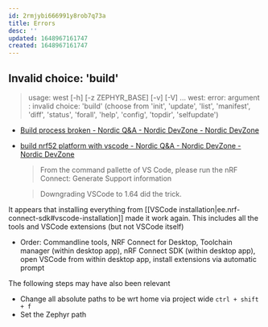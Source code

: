 ```yaml
---
id: 2rmjybi666991y8rob7q73a
title: Errors
desc: ''
updated: 1648967161747
created: 1648967161747
---
```


## Invalid choice: 'build'

> usage: west [-h] [-z ZEPHYR_BASE] [-v] [-V] <command> ...
> west: error: argument <command>: invalid choice: 'build' (choose from 'init', 'update', 'list', 'manifest', 'diff', 'status', 'forall', 'help', 'config', 'topdir', 'selfupdate')

- [Build process broken - Nordic Q&amp;A - Nordic DevZone - Nordic DevZone](https://devzone.nordicsemi.com/f/nordic-q-a/81353/build-process-broken)

- [build nrf52 platform with vscode - Nordic Q&amp;A - Nordic DevZone - Nordic DevZone](https://devzone.nordicsemi.com/f/nordic-q-a/85508/build-nrf52-platform-with-vscode/356621#356621)

  > From the command pallette of VS Code, please run the nRF Connect: Generate Support information

  > Downgrading VSCode to 1.64 did the trick.

It appears that installing everything from [[VSCode installation|ee.nrf-connect-sdk#vscode-installation]] made it work again. This includes all the tools and VSCode extensions (but not VSCode itself)

- Order: Commandline tools, NRF Connect for Desktop, Toolchain manager (within desktop app), nRF Connect SDK (within desktop app), open VSCode from within desktop app, install extensions via automatic prompt

The following steps may have also been relevant

- Change all absolute paths to be wrt home via project wide `ctrl + shift + f`
- Set the Zephyr path
